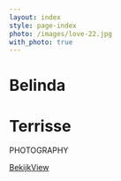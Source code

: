 ```yaml
---
layout: index
style: page-index
photo: /images/love-22.jpg
with_photo: true
---
```


# Belinda

# Terrisse

PHOTOGRAPHY

<a class="outlined" lang="nl" href="/portfolio.html">Bekijk</a><a class="outlined" lang="en" href="/portfolio.html">View</a>
